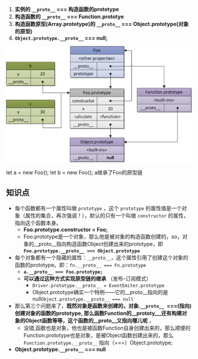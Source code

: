 1. **实例的 `__proto__` === 构造函数的prototype**
2. **构造函数的 `__proto__` === Function.prototye**
3. **构造函数原型(Array.prototype)的 `__proto__` === Object.prototype(对象的原型)**
4. **`Object.prototype.__proto__` === null;**

![原型图](prototype.png)

let a = new Foo();
let b = new Foo();
a继承了Foo的原型链

## 知识点
- 每个函数都有一个属性叫做 `prototype` ，这个 `prototype` 的属性值是一个对象（属性的集合，再次强调！），默认的只有一个叫做 `constructor` 的属性，指向这个函数本身。
  + **Foo.prototype.constructor = Foo;**
  + Foo.prototype是一个对象，那么他是被对象的构造函数创建的，so，对象的__proto__指向构造函数Object创建出来的prototype，即 **`Foo.prototype.__proto__ === Object.prototype`**
- 每个对象都有一个隐藏的属性：`__proto__`，这个属性引用了创建这个对象的函数的prototype。即：`fn.__proto__ === Fn.prototype`
  + **`a.__proto__ === Foo.prototype;`**
  + **可以通过这种方式实现原型链的继承** （发布-订阅模式）
    - `Driver.prototype.__proto__ = EventEmiter.prototype`
    - Object.prototype确实一个特例——它的__proto__指向的是null`Object.prototype.__proto__ === null`
- 那么第三个问题来了，**既然对象是函数来创建的，对象.`__proto__ `===(指向) 创建对象的函数的prototype, 那么函数Function的__prototy__,还有构建对象的Object函数等等，这个函数的__proto__又指向哪儿呢** ，
  + 没错,函数也是对象，他也是被函数Function自身创建出来的，那么顺便的Function.prototype也是对象，是被Object函数创建出来的，那么`Function.prototype.__proto__` 指向（===）Object.prototype;
- **Object.prototype.`__proto__` === null**